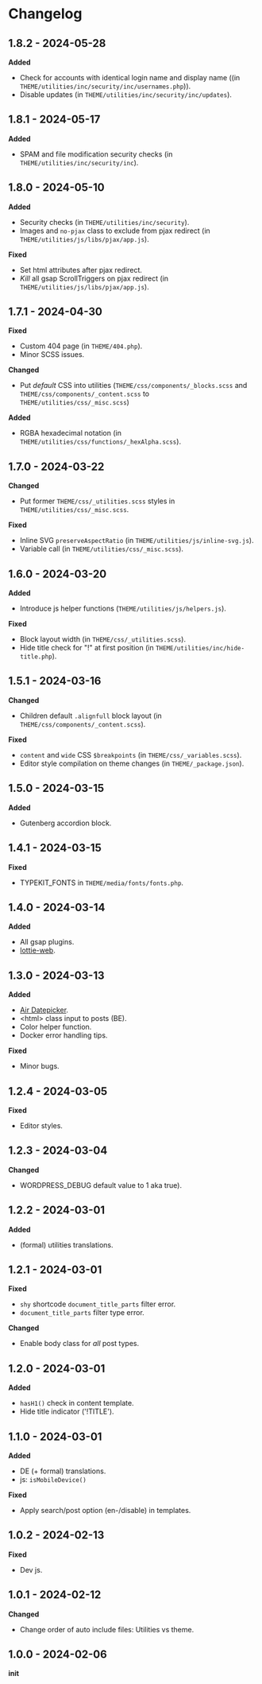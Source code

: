 # Changelog

## 1.8.2 - 2024-05-28
**Added**

* Check for accounts with identical login name and display name ((in `THEME/utilities/inc/security/inc/usernames.php`)).
* Disable updates (in `THEME/utilities/inc/security/inc/updates`).

## 1.8.1 - 2024-05-17
**Added**

* SPAM and file modification security checks (in `THEME/utilities/inc/security/inc`).

## 1.8.0 - 2024-05-10
**Added**

* Security checks (in `THEME/utilities/inc/security`).
* Images and `no-pjax` class to exclude from pjax redirect (in `THEME/utilities/js/libs/pjax/app.js`).

**Fixed**

* Set html attributes after pjax redirect.
* _Kill_ all gsap ScrollTriggers on pjax redirect (in `THEME/utilities/js/libs/pjax/app.js`).

## 1.7.1 - 2024-04-30
**Fixed**

* Custom 404 page (in `THEME/404.php`).
* Minor SCSS issues.

**Changed**

* Put _default_ CSS into utilities (`THEME/css/components/_blocks.scss` and `THEME/css/components/_content.scss` to `THEME/utilities/css/_misc.scss`)

**Added**

* RGBA hexadecimal notation (in `THEME/utilities/css/functions/_hexAlpha.scss`).

## 1.7.0 - 2024-03-22
**Changed**

* Put former `THEME/css/_utilities.scss` styles in `THEME/utilities/css/_misc.scss`.

**Fixed**

* Inline SVG `preserveAspectRatio` (in `THEME/utilities/js/inline-svg.js`).
* Variable call (in `THEME/utilities/css/_misc.scss`).

## 1.6.0 - 2024-03-20
**Added**

* Introduce js helper functions (`THEME/utilities/js/helpers.js`).

**Fixed**

* Block layout width (in `THEME/css/_utilities.scss`).
* Hide title check for "!" at first position (in `THEME/utilities/inc/hide-title.php`).

## 1.5.1 - 2024-03-16
**Changed**

* Children default `.alignfull` block layout (in `THEME/css/components/_content.scss`).

**Fixed**

* `content` and `wide` CSS `$breakpoints` (in `THEME/css/_variables.scss`).
* Editor style compilation on theme changes (in `THEME/_package.json`).

## 1.5.0 - 2024-03-15
**Added**

* Gutenberg accordion block.

## 1.4.1 - 2024-03-15
**Fixed**

* TYPEKIT_FONTS in `THEME/media/fonts/fonts.php`.

## 1.4.0 - 2024-03-14
**Added**

* All gsap plugins.
* [lottie-web](https://github.com/airbnb/lottie-web).

## 1.3.0 - 2024-03-13
**Added**

* [Air Datepicker](https://air-datepicker.com/).
* \<html> class input to posts (BE).
* Color helper function.
* Docker error handling tips.

**Fixed**

* Minor bugs.

## 1.2.4 - 2024-03-05
**Fixed**

* Editor styles.

## 1.2.3 - 2024-03-04
**Changed**

* WORDPRESS_DEBUG default value to 1 aka true).

## 1.2.2 - 2024-03-01
**Added**

* (formal) utilities translations.

## 1.2.1 - 2024-03-01
**Fixed**

* `shy` shortcode `document_title_parts` filter error.
* `document_title_parts` filter type error.

**Changed**

* Enable body class for _all_ post types.

## 1.2.0 - 2024-03-01
**Added**

* `hasH1()` check in content template.
* Hide title indicator ('!TITLE').

## 1.1.0 - 2024-03-01
**Added**

* DE (+ formal) translations.
* js: `isMobileDevice()`

**Fixed**

* Apply search/post option (en-/disable) in templates.

## 1.0.2 - 2024-02-13
**Fixed**

* Dev js.

## 1.0.1 - 2024-02-12
**Changed**

* Change order of auto include files: Utilities vs theme.

## 1.0.0 - 2024-02-06
**init**